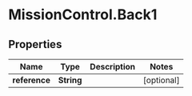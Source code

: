 # MissionControl.Back1

## Properties
Name | Type | Description | Notes
------------ | ------------- | ------------- | -------------
**reference** | **String** |  | [optional] 
